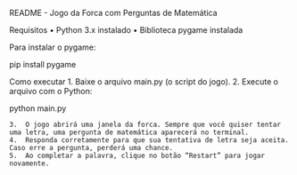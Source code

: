 README - Jogo da Forca com Perguntas de Matemática

Requisitos
	•	Python 3.x instalado
	•	Biblioteca pygame instalada

Para instalar o pygame:

pip install pygame

Como executar
	1.	Baixe o arquivo main.py (o script do jogo).
	2.	Execute o arquivo com o Python:

python main.py

	3.	O jogo abrirá uma janela da forca. Sempre que você quiser tentar uma letra, uma pergunta de matemática aparecerá no terminal.
	4.	Responda corretamente para que sua tentativa de letra seja aceita. Caso erre a pergunta, perderá uma chance.
	5.	Ao completar a palavra, clique no botão “Restart” para jogar novamente.
